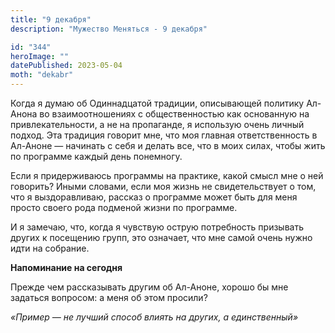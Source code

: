 ```yaml
---
title: "9 декабря"
description: "Мужество Меняться - 9 декабря"

id: "344"
heroImage: ""
datePublished: 2023-05-04
moth: "dekabr"
---
```


Когда я думаю об Одиннадцатой традиции, описывающей политику Ал-Анона во
взаимоотношениях с общественностью как основанную на привлекательности, а не
на пропаганде, я использую очень личный подход. Эта традиция говорит мне, что
моя главная ответственность в Ал-Аноне — начинать с себя и делать все, что в
моих силах, чтобы жить по программе каждый день понемногу.

Если я придерживаюсь программы на практике, какой смысл мне о ней говорить?
Иными словами, если моя жизнь не свидетельствует о том, что я выздоравливаю,
рассказ о программе может быть для меня просто своего рода подменой жизни по
программе.

И я замечаю, что, когда я чувствую острую потребность призывать других к
посещению групп, это означает, что мне самой очень нужно идти на собрание.

**Напоминание на сегодня**

Прежде чем рассказывать другим об Ал-Аноне, хорошо бы мне задаться вопросом: а
меня об этом просили?

_«Пример — не лучший способ влиять на других, а единственный»_
